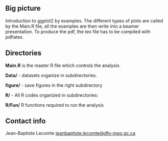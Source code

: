 Big picture
--


Introduction to ggplot2 by examples. The different types of plots are called by the Main.R file, all the examples are then write into a beamer presentation. To produce the pdf, the tex file has to be compiled with pdflatex.

Directories
--

**Main.R** is the master R file which controls the analysis.

**Data/**   - datasets organize in subdirectories.

**figure/** - save figures in the right subdirectory

**R/** - All R codes organized in subdirectories:

**R/Fun/** R functions required to run the analysis  


Contact info
--
Jean-Baptiste Lecomte <jeanbaptiste.lecomte@dfo-mpo.gc.ca>




